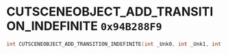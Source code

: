 # CUTSCENEOBJECT_ADD_TRANSITION_INDEFINITE `0x94B288F9`

```cpp
int CUTSCENEOBJECT_ADD_TRANSITION_INDEFINITE(int _Unk0, int _Unk1, int _Unk2);
```